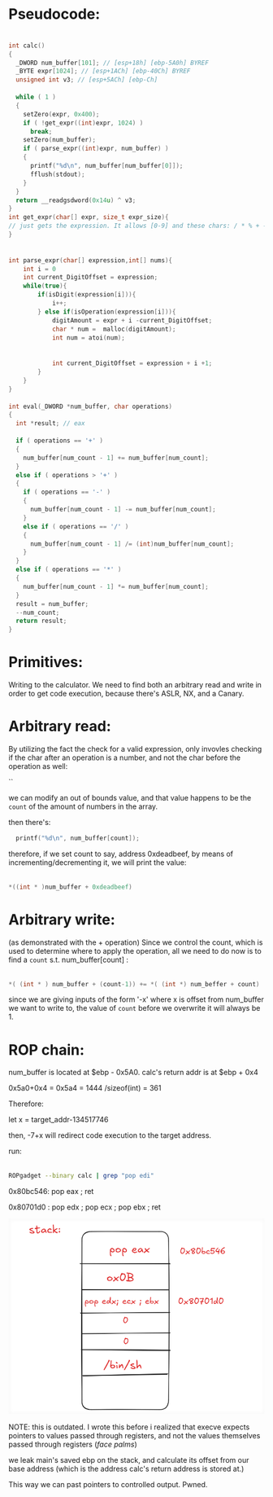 # Pseudocode: 

```c

int calc()
{
  _DWORD num_buffer[101]; // [esp+18h] [ebp-5A0h] BYREF
  _BYTE expr[1024]; // [esp+1ACh] [ebp-40Ch] BYREF
  unsigned int v3; // [esp+5ACh] [ebp-Ch]

  while ( 1 )
  {
    setZero(expr, 0x400);
    if ( !get_expr((int)expr, 1024) )
      break;
    setZero(num_buffer);
    if ( parse_expr((int)expr, num_buffer) )
    {
      printf("%d\n", num_buffer[num_buffer[0]]);
      fflush(stdout);
    }
  }
  return __readgsdword(0x14u) ^ v3;
}
int get_expr(char[] expr, size_t expr_size){
// just gets the expression. It allows [0-9] and these chars: / * % + -
}


int parse_expr(char[] expression,int[] nums){
    int i = 0
    int current_DigitOffset = expression;
    while(true){
        if(isDigit(expression[i])){
            i++;
        } else if(isOperation(expression[i])){
            digitAmount = expr + i -current_DigitOffset;
            char * num =  malloc(digitAmount);
            int num = atoi(num);


            int current_DigitOffset = expression + i +1;
        }
    }
}

int eval(_DWORD *num_buffer, char operations)
{
  int *result; // eax

  if ( operations == '+' )
  {
    num_buffer[num_count - 1] += num_buffer[num_count];
  }
  else if ( operations > '+' )
  {
    if ( operations == '-' )
    {
      num_buffer[num_count - 1] -= num_buffer[num_count];
    }
    else if ( operations == '/' )
    {
      num_buffer[num_count - 1] /= (int)num_buffer[num_count];
    }
  }
  else if ( operations == '*' )
  {
    num_buffer[num_count - 1] *= num_buffer[num_count];
  }
  result = num_buffer;
  --num_count;
  return result;
}


```




# Primitives:

Writing to the calculator. We need to find both an arbitrary read and write in order to get code execution, because there's ASLR, NX, and a Canary.


# Arbitrary read: 

By utilizing the fact the check for a valid expression, only invovles checking if the char after an operation is a number, and not the char before the operation as well:

``

we can modify an out of bounds value, and that value happens to be the `count` of the amount of numbers in the array.

then there's:
```c
  printf("%d\n", num_buffer[count]);
```

therefore, if we set count to say, address 0xdeadbeef, by means of incrementing/decrementing it, we will print the value:

```c

*((int * )num_buffer + 0xdeadbeef)

```

# Arbitrary write: 

(as demonstrated with the + operation)
Since we control the count, which is used to determine where to apply the operation, all we need to do now is to find a `count` s.t. num_buffer\[count]   :


```c

*( (int * ) num_buffer + (count-1)) += *( (int *) num_beffer + count)

```

since we are giving inputs of the form '-x' where x is offset from num_buffer we want to write to, the value of `count` before we overwrite it will always be 1.



# ROP chain:



num_buffer is located at $ebp - 0x5A0. calc's return addr is at $ebp + 0x4 

0x5a0+0x4 = 0x5a4 = 1444 /sizeof(int)  = 361


Therefore: 

let x = target_addr-134517746

then, -7+x will redirect code execution to the target address.

run:

```bash

ROPgadget --binary calc | grep "pop edi" 

```


0x80bc546: pop eax ; ret

0x80701d0 : pop edx ; pop ecx ; pop ebx ; ret



![Stack goal:](assets/stack_image.png)

NOTE: this is outdated. I wrote this before i realized that execve expects pointers to values passed through registers, and not the values themselves passed through registers (*face palms*)

we leak main's saved ebp on the stack, and calculate its offset from our base address (which is the address calc's return address is stored at.)

This way we can past pointers to controlled output. Pwned.
